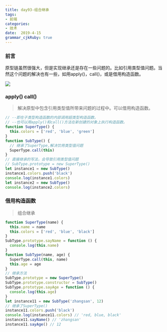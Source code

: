 ```yaml
---
title: day93-组合继承
tags: 
- 前端
categories: 
- 技术
date:  2019-4-15
grammar_cjkRuby: true
---
```

### 前言
原型链虽然很强大，但是实现继承还是存在一些问题的。比如引用类型值问题。当然这个问题的解决也有一些，如用apply()，call()，或是借用构造函数。

![](https://ws1.sinaimg.cn/large/b15ca614gy1g23q72mg6dj20dw0aft8y.jpg)
<!--more-->
### apply() call()
> 解决原型中包含引用类型值所带来问题的过程中。可以借用构造函数。
```javascript
// --即在子类型构造函数的内部调用超类型构造函数。
// --也可以用apply()和call()方法在新创建的对象上执行构造函数。
function SuperType() {
  this.colors = ['red', 'blue', 'green'] 
}
function SubType() {
  // 继承了SuperType,解决饮用类型值问题
  SuperType.call(this)
}
// 直接继承的写法，会导致引用类型值问题
// SubType.prototype = new SuperType()
let instance1 = new SubType()
instance1.colors.push('black')
console.log(instance1.colors)
let instance2 = new SubType()
console.log(instance2.colors)
```
### 借用构造函数
> 组合继承
```javascript
function SuperType(name) {
  this.name = name
  this.colors = ['red', 'blue', 'black']
}
SubType.prototype.sayName = function () {
  console.log(this.name)
}
function SubType(name, age) {
  SuperType.call(this, name)
  this.age = age
}
// 继承方法
SubType.prototype = new SuperType()
SubType.prototype.constructor = SubType()
SubType.prototype.sayAge = function () {
  console.log(this.age)
}
let instance11 = new SubType('zhangsan', 12)
// 继承了SuperType()
instance11.colors.push('black')
console.log(instance11.colors) // 'red, blue, black'
instance11.sayName() // 'zhangsan'
instance11.sayAge() // 12
```

